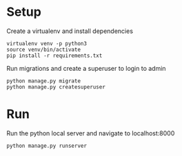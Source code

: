 # Setup
Create a virtualenv and install dependencies
```
virtualenv venv -p python3
source venv/bin/activate
pip install -r requirements.txt
```

Run migrations and create a superuser to login to admin
```
python manage.py migrate
python manage.py createsuperuser
```

# Run
Run the python local server and navigate to localhost:8000
```
python manage.py runserver
```